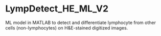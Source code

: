 # LympDetect_HE_ML_V2
ML model in MATLAB to detect and differentiate lymphocyte from other cells (non-lymphocytes) on H&amp;E-stained digitized images.
